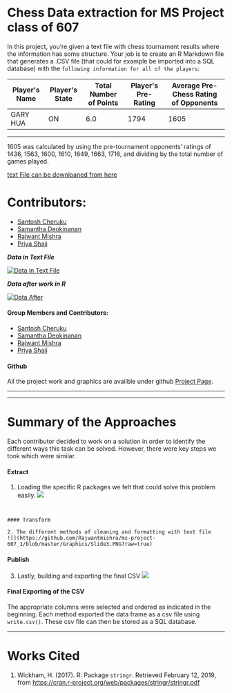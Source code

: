 # Chess Data extraction for MS Project class of 607 

In this project, you’re given a text file with chess tournament results where the information has some structure. Your job is to create an R Markdown file that generates a .CSV file (that could for example be imported into a SQL database) with the ``following information for all of the players``:

|Player's Name|Player's State|Total Number of Points|Player's Pre-Rating|Average Pre-Chess Rating of Opponents|
|-------------|--------------|----------------------|-------------------|-------------------------------------|
GARY HUA |	ON |	6.0 |	1794 |	1605 |
-------------------------------------------

1605 was calculated by using the pre-tournament opponents’ ratings of 1436, 1563, 1600, 1610, 1649, 1663, 1716, and dividing by the total number of games played.

[text File can be downloaned from here ](https://github.com/Rajwantmishra/ms-project-607_1/blob/master/tournamentinfo.txt)

# Contributors:
* [Santosh Cheruku](https://github.com/...)
* [Samantha Deokinanan](https://github.com/greeneyefirefly)
* [Rajwant Mishra](https://github.com/rajwantmishra)
* [Priya Shaji](https://github.com/...)



***Data in Text File***

[![Data in Text File](https://i2.wp.com/whatsq.com/wp-content/uploads/2018/08/sample.png)]()

***Data after work in R***

[![Data After](https://i2.wp.com/whatsq.com/wp-content/uploads/2018/08/workingsample.png)]()


#### Group Members and Contributors:

* [Santosh Cheruku](https://github.com/san123i)
* [Samantha Deokinanan](https://github.com/greeneyefirefly)
* [Rajwant Mishra](https://github.com/rajwantmishra)
* [Priya Shaji](https://github.com/PriyaShaji)

#### Github 

All the project work and graphics are availble under github [Project Page](https://github.com/Rajwantmishra/ms-project-607_1). 


***

***
Summary of the Approaches
==========================

Each contributor decided to work on a solution in order to identify the different ways this task can be solved. However, there were key steps we took which were similar.

#### Extract 

1. Loading the specific R packages we felt that could solve this problem easily.
![](https://github.com/Rajwantmishra/ms-project-607_1/blob/master/Graphics/Slide2.PNG?raw=true) 
```


#### Transform

2. The different methods of cleaning and formatting with text file
![](https://github.com/Rajwantmishra/ms-project-607_1/blob/master/Graphics/Slide3.PNG?raw=true) 
```

#### Publish

3. Lastly, building and exporting the final CSV 
![](https://github.com/Rajwantmishra/ms-project-607_1/blob/master/Graphics/Slide4.PNG?raw=true)

#### Final Exporting of the CSV

The appropriate columns were selected and ordered as indicated in the beginning. Each method exported the data frame as a csv file using `write.csv()`. These csv file can then be stored as a SQL database.

***
Works Cited
==============
1. Wickham, H. (2017). R: Package `stringr`. Retrieved February 12, 2019, from https://cran.r-project.org/web/packages/stringr/stringr.pdf